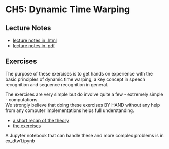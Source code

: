 # CH5: Dynamic Time Warping

## Lecture Notes
- [lecture notes in .html](https://homes.esat.kuleuven.be/~spchlab/H02A6/lectures/ch5_html/index.html)
- [lecture notes in .pdf](https://homes.esat.kuleuven.be/~spchlab/H02A6/lectures/ch5.pdf)



## Exercises

The purpose of these exercises is to get hands on experience with the basic principles of dynamic time warping, a key concept in speech recognition and sequence recognition in general.

The exercises are very simple but do involve quite a few - extremely simple - computations.   
We strongly believe that doing these exercises BY HAND without any help from any computer implementations helps full understanding.

- [a short recap of the theory](https://homes.esat.kuleuven.be/~spchlab/H02A6/lab/session4/dtw_ex1_slides.pdf)
- [the exercises](https://homes.esat.kuleuven.be/~spchlab/H02A6/lab/session4/dtw_ex1_questions.pdf)

A Jupyter notebook that can handle these and more complex problems is in ex_dtw1.ipynb


